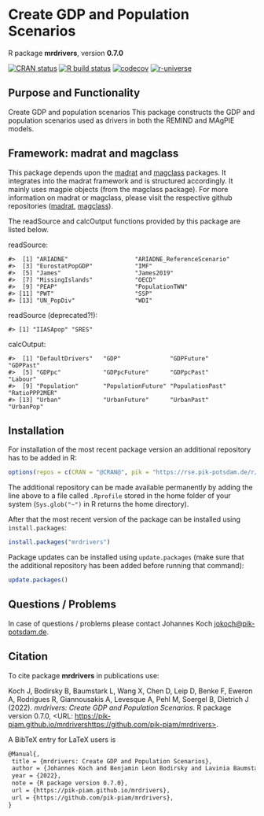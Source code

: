 # Create GDP and Population Scenarios

R package **mrdrivers**, version **0.7.0**

[![CRAN status](https://www.r-pkg.org/badges/version/mrdrivers)](https://cran.r-project.org/package=mrdrivers)  [![R build status](https://pik-piam.github.io/mrdrivers/workflows/check/badge.svg)](https://pik-piam.github.io/mrdrivers/actions) [![codecov](https://codecov.io/gh/mrdrivers/branch/master/graph/badge.svg)](https://app.codecov.io/gh/mrdrivers) [![r-universe](https://pik-piam.r-universe.dev/badges/mrdrivers)](https://pik-piam.r-universe.dev/ui#builds)

## Purpose and Functionality

Create GDP and population scenarios
    This package constructs the GDP and population scenarios used as drivers in both the REMIND and MAgPIE models.

<!-- README.md is generated from README.Rmd. Please edit that file -->
<!-- # mrdrivers -->
<!-- badges: start -->
<!-- [![lucode2-check](https://github.com/pik-piam/mrdrivers/actions/workflows/lucode2-check.yaml/badge.svg)](https://github.com/pik-piam/mrdrivers/actions/workflows/lucode2-check.yaml) -->
<!-- [![Lifecycle: stable](https://img.shields.io/badge/lifecycle-stable-bright_green.svg)](https://lifecycle.r-lib.org/articles/stages.html#stable) -->
<!-- [![Codecov test coverage](https://codecov.io/gh/pik-piam/mrdrivers/branch/main/graph/badge.svg)](https://app.codecov.io/gh/pik-piam/mrdrivers?branch=main) -->
<!-- badges: end -->
<!-- The goal of **mrdrivers** is to handle the construction of GDP, GDP per capita, Population and Urbanization scenarios: all of which are important drivers to the REMIND and MAgPIE models. -->
<!-- ## Installation -->
<!-- ```{r, eval=FALSE} -->
<!-- # From the PIK rse-server -->
<!-- install.packages("mrdrivers", repos = "https://rse.pik-potsdam.de/r/packages") -->
<!-- # or from Github -->
<!-- remotes::install_github("pik-piam/mrdrivers") -->
<!-- ``` -->

## Framework: madrat and magclass

This package depends upon the
[madrat](https://github.com/pik-piam/madrat#readme) and
[magclass](https://github.com/pik-piam/magclass#readme) packages. It
integrates into the madrat framework and is structured accordingly. It
mainly uses magpie objects (from the magclass package). For more
information on madrat or magclass, please visit the respective github
repositories ([madrat](https://github.com/pik-piam/madrat#readme),
[magclass](https://github.com/pik-piam/magclass#readme)).

The readSource and calcOutput functions provided by this package are
listed below.

readSource:

    #>  [1] "ARIADNE"                   "ARIADNE_ReferenceScenario"
    #>  [3] "EurostatPopGDP"            "IMF"                      
    #>  [5] "James"                     "James2019"                
    #>  [7] "MissingIslands"            "OECD"                     
    #>  [9] "PEAP"                      "PopulationTWN"            
    #> [11] "PWT"                       "SSP"                      
    #> [13] "UN_PopDiv"                 "WDI"

readSource (deprecated?!):

    #> [1] "IIASApop" "SRES"

calcOutput:

    #>  [1] "DefaultDrivers"   "GDP"              "GDPFuture"        "GDPPast"         
    #>  [5] "GDPpc"            "GDPpcFuture"      "GDPpcPast"        "Labour"          
    #>  [9] "Population"       "PopulationFuture" "PopulationPast"   "RatioPPP2MER"    
    #> [13] "Urban"            "UrbanFuture"      "UrbanPast"        "UrbanPop"

## Installation

For installation of the most recent package version an additional repository has to be added in R:

```r
options(repos = c(CRAN = "@CRAN@", pik = "https://rse.pik-potsdam.de/r/packages"))
```
The additional repository can be made available permanently by adding the line above to a file called `.Rprofile` stored in the home folder of your system (`Sys.glob("~")` in R returns the home directory).

After that the most recent version of the package can be installed using `install.packages`:

```r 
install.packages("mrdrivers")
```

Package updates can be installed using `update.packages` (make sure that the additional repository has been added before running that command):

```r 
update.packages()
```

## Questions / Problems

In case of questions / problems please contact Johannes Koch <jokoch@pik-potsdam.de>.

## Citation

To cite package **mrdrivers** in publications use:

Koch J, Bodirsky B, Baumstark L, Wang X, Chen D, Leip D, Benke F, Eweron A, Rodrigues R, Giannousakis A, Levesque A, Pehl M, Soergel B, Dietrich J (2022). _mrdrivers: Create GDP and Population Scenarios_. R package version 0.7.0, <URL: https://pik-piam.github.io/mrdrivershttps://github.com/pik-piam/mrdrivers>.

A BibTeX entry for LaTeX users is

 ```latex
@Manual{,
  title = {mrdrivers: Create GDP and Population Scenarios},
  author = {Johannes Koch and Benjamin Leon Bodirsky and Lavinia Baumstark and Xiaoxi Wang and David Chen and Deborra Leip and Falk Benke and Araujo Eweron and Renato Rodrigues and Anastasis Giannousakis and Antoine Levesque and Michaja Pehl and Bjoern Soergel and Jan Philipp Dietrich},
  year = {2022},
  note = {R package version 0.7.0},
  url = {https://pik-piam.github.io/mrdrivers},
  url = {https://github.com/pik-piam/mrdrivers},
}
```
